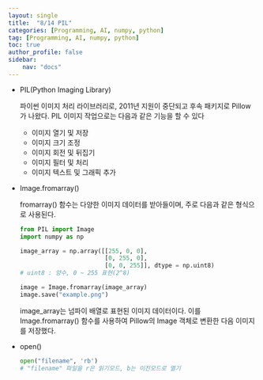 ```yaml
---
layout: single
title:  "8/14 PIL"
categories: [Programming, AI, numpy, python]
tag: [Programming, AI, numpy, python]
toc: true
author_profile: false
sidebar:
    nav: "docs"
---
```


* PIL(Python Imaging Library)

  파이썬 이미지 처리 라이브러리로, 2011년 지원이 중단되고 후속 패키지로 Pillow가 나왔다. PIL 이미지 작업으로는 다음과 같은 기능을 할 수 있다

  - 이미지 열기 및 저장
  - 이미지 크기 조정
  - 이미지 회전 및 뒤집기
  - 이미지 필터 및 처리
  - 이미지 텍스트 및 그래픽 추가

* Image.fromarray()

  fromarray() 함수는 다양한 이미지 데이터를 받아들이며, 주로 다음과 같은 형식으로 사용된다.

  ```python
  from PIL import Image
  import numpy as np
  
  image_array = np.array([[255, 0, 0],
                          [0, 255, 0],
                          [0, 0, 255]], dtype = np.uint8)
  # uint8 : 양수, 0 ~ 255 표현(2^8)
  
  image = Image.fromarray(image_array)
  image.save("example.png")
  
  ```

  image_array는 넘파이 배열로 표현된 이미지 데이터이다. 이를 Image.fromarray() 함수를 사용하여 Pillow의 Image 객체로 변환한 다음 이미지를 저장했다.

* open()

  ```python
  open("filename", 'rb')
  # "filename" 파일을 r은 읽기모드, b는 이진모드로 열기
  ```

  
